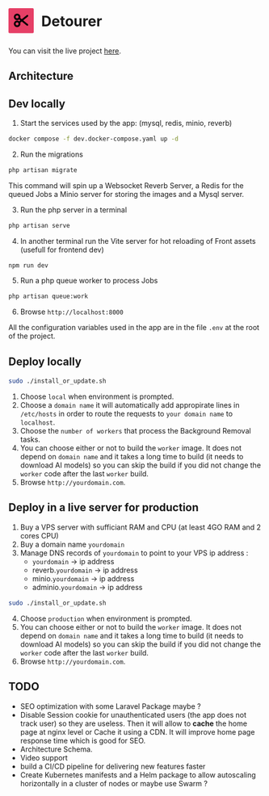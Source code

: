 <div style="display: flex; align-items: center;">
    <img src="logo/detourer-logo.png" style="margin-right: 15px;" alt="Project Logo" height="50" width="50"/>
    <h1 style="margin-top: 20px;">Detourer</h1>
</div>

You can visit the live project [here](https://detourer.io).

## Architecture

## Dev locally

1. Start the services used by the app: (mysql, redis, minio, reverb) 

```bash
docker compose -f dev.docker-compose.yaml up -d 
```

2. Run the migrations
   
```bash
php artisan migrate
```

This command will spin up a Websocket Reverb Server, a Redis for the queued Jobs a Minio server for storing the images and a Mysql server. 

3. Run the php server in a terminal
```bash
php artisan serve
```

4. In another terminal run the Vite server for hot reloading of Front assets (usefull for frontend dev)

```bash
npm run dev
```

5. Run a php queue worker to process Jobs
   
```bash
php artisan queue:work
```

6. Browse `http://localhost:8000`

All the configuration variables used in the app are in the file `.env` at the root of the project. 

## Deploy locally

```bash
sudo ./install_or_update.sh
```
1. Choose `local` when environment is prompted.
2. Choose a `domain name` it will automatically add appropirate lines in `/etc/hosts` in order to route the requests to `your domain name` to `localhost`.
3. Choose the `number of workers` that process the Background Removal tasks.  
4. You can choose either or not to build the `worker` image. It does not depend on `domain name` and it takes a long time to build (it needs to download AI models) so you can skip the build if you did not change the `worker` code after the last `worker` build. 
5. Browse `http://yourdomain.com`. 

## Deploy in a live server for production

1. Buy a VPS server with sufficiant RAM and CPU (at least 4GO RAM and 2 cores CPU) 
2. Buy a domain name `yourdomain` 
3. Manage DNS records of `yourdomain` to point to your VPS ip address :
   - `yourdomain` -> ip address
   - reverb.`yourdomain` -> ip address
   - minio.`yourdomain` -> ip address
   - adminio.`yourdomain` -> ip address

```bash 
sudo ./install_or_update.sh
```

4. Choose `production` when environment is prompted.
5. You can choose either or not to build the `worker` image. It does not depend on `domain name` and it takes a long time to build (it needs to download AI models) so you can skip the build if you did not change the `worker` code after the last `worker` build. 
6. Browse `http://yourdomain.com`. 
   
## TODO

- SEO optimization with some Laravel Package maybe ? 
- Disable Session cookie for unauthenticated users (the app does not track user) so they are useless. Then it will allow to **cache** the home page at nginx level or Cache it using a CDN. It will improve home page response time which is good for SEO. 
- Architecture Schema. 
- Video support
- build a CI/CD pipeline for delivering new features faster
- Create Kubernetes manifests and a Helm package to allow autoscaling horizontally in a cluster of nodes or maybe use Swarm ? 




